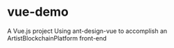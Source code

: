 # vue-demo

 A Vue.js project
 Using ant-design-vue to accomplish an ArtistBlockchainPlatform front-end
